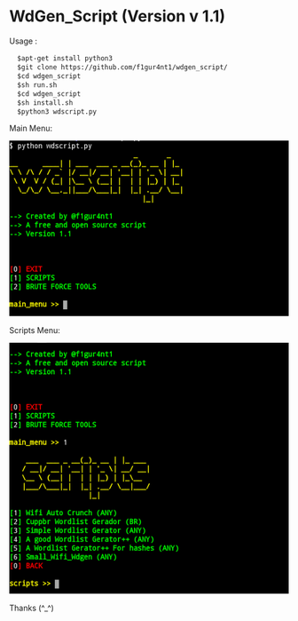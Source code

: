 WdGen_Script (Version v 1.1)
===============================


Usage :

      $apt-get install python3 
      $git clone https://github.com/f1gur4nt1/wdgen_script/
      $cd wdgen_script
      $sh run.sh
      $cd wdgen_script
      $sh install.sh
      $python3 wdscript.py


Main Menu:

<img src="screenshot1.png" width="888">


Scripts Menu:

<img src="screenshot2.png" width="888">



Thanks (^_^)